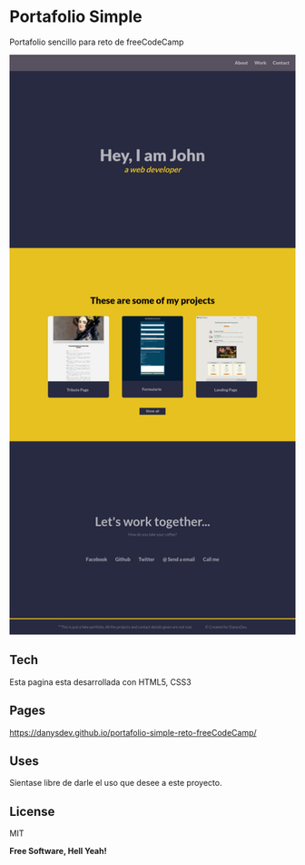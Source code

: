 # Portafolio Simple
 Portafolio sencillo para reto de freeCodeCamp

![captura de pantalla de la pagina](https://github.com/DanysDev/portafolio-simple-reto-freeCodeCamp/blob/master/assets/capturas/Portafolio%20Basic.png)


## Tech
 Esta pagina esta desarrollada con HTML5, CSS3  

## Pages
   https://danysdev.github.io/portafolio-simple-reto-freeCodeCamp/

## Uses
 Sientase libre de darle el uso que desee a este proyecto.

## License

MIT

**Free Software, Hell Yeah!**
